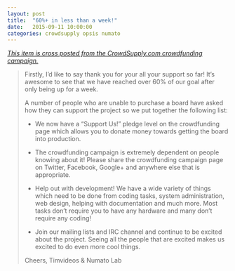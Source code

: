 ```yaml
---
layout: post
title:  "60%+ in less than a week!"
date:   2015-09-11 10:00:00
categories: crowdsupply opsis numato
---
```


<a href="https://www.crowdsupply.com/numato-lab/opsis/updates/1810">
<i>This item is cross posted from the CrowdSupply.com crowdfunding campaign.</i>
</a>

> Firstly, I’d like to say thank you for your all your support so far! It’s
> awesome to see that we have reached over 60% of our goal after only being up
> for a week.
> 
> A number of people who are unable to purchase a board have asked how they can
> support the project so we put together the following list:
> 
>  * We now have a “Support Us!” pledge level on the crowdfunding page which
>    allows you to donate money towards getting the board into production.
> 
>  * The crowdfunding campaign is extremely dependent on people knowing about it!
>    Please share the crowdfunding campaign page on Twitter, Facebook, Google+
>    and anywhere else that is appropriate.
> 
>  * Help out with development! We have a wide variety of things which need to be
>    done from coding tasks, system administration, web design, helping with
>    documentation and much more. Most tasks don’t require you to have any
>    hardware and many don’t require any coding!
> 
>  * Join our mailing lists and IRC channel and continue to be excited about the
>    project. Seeing all the people that are excited makes us excited to do even
>    more cool things.
> 
> Cheers,
> Timvideos & Numato Lab
